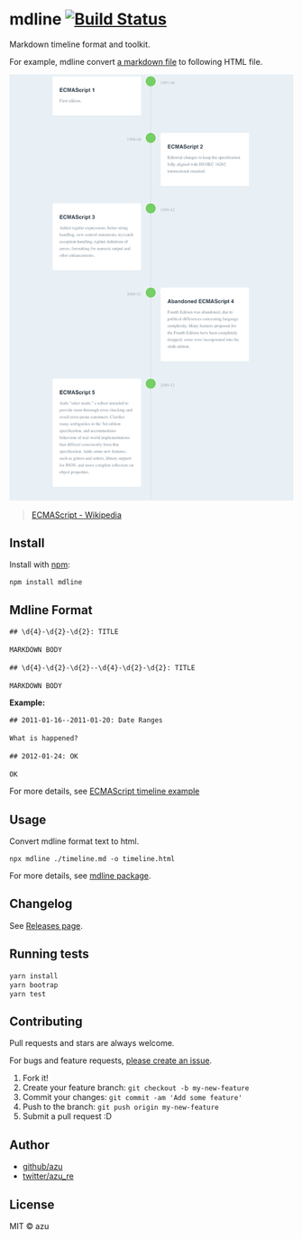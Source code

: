 # mdline [![Build Status](https://travis-ci.org/textlint/textlint.svg?branch=master)](https://travis-ci.org/textlint/textlint)

Markdown timeline format and toolkit.

For example, mdline convert [a markdown file](packages/mdline-parser/test/snapshots/ecmascript/input.md) to following HTML file.

[![ecmascript-timeline.png](./docs/resources/ecmascript-timeline.png)](https://mdline.netlify.com/)

> [ECMAScript - Wikipedia](https://en.wikipedia.org/wiki/ECMAScript)

## Install

Install with [npm](https://www.npmjs.com/):

    npm install mdline

## Mdline Format

```
## \d{4}-\d{2}-\d{2}: TITLE

MARKDOWN BODY

## \d{4}-\d{2}-\d{2}--\d{4}-\d{2}-\d{2}: TITLE

MARKDOWN BODY
```

**Example:**

```
## 2011-01-16--2011-01-20: Date Ranges

What is happened?

## 2012-01-24: OK

OK
```

For more details, see [ECMAScript timeline example](packages/mdline-parser/test/snapshots/ecmascript/input.md)

## Usage

Convert mdline format text to html.

    npx mdline ./timeline.md -o timeline.html

For more details, see [mdline package](./packages/mdline).

## Changelog

See [Releases page](https://github.com/azu/mdline/releases).

## Running tests

    yarn install
    yarn bootrap
    yarn test

## Contributing

Pull requests and stars are always welcome.

For bugs and feature requests, [please create an issue](https://github.com/azu/mdline/issues).

1. Fork it!
2. Create your feature branch: `git checkout -b my-new-feature`
3. Commit your changes: `git commit -am 'Add some feature'`
4. Push to the branch: `git push origin my-new-feature`
5. Submit a pull request :D

## Author

- [github/azu](https://github.com/azu)
- [twitter/azu_re](https://twitter.com/azu_re)

## License

MIT © azu
